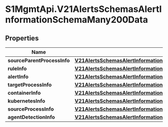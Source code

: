 # S1MgmtApi.V21AlertsSchemasAlertInformationSchemaMany200Data

## Properties
Name | Type | Description | Notes
------------ | ------------- | ------------- | -------------
**sourceParentProcessInfo** | [**V21AlertsSchemasAlertInformationSchemaMany200SourceParentProcessInfo**](V21AlertsSchemasAlertInformationSchemaMany200SourceParentProcessInfo.md) |  | [optional] 
**ruleInfo** | [**V21AlertsSchemasAlertInformationSchemaMany200RuleInfo**](V21AlertsSchemasAlertInformationSchemaMany200RuleInfo.md) |  | [optional] 
**alertInfo** | [**V21AlertsSchemasAlertInformationSchemaMany200AlertInfo**](V21AlertsSchemasAlertInformationSchemaMany200AlertInfo.md) |  | [optional] 
**targetProcessInfo** | [**V21AlertsSchemasAlertInformationSchemaMany200TargetProcessInfo**](V21AlertsSchemasAlertInformationSchemaMany200TargetProcessInfo.md) |  | [optional] 
**containerInfo** | [**V21AlertsSchemasAlertInformationSchemaMany200ContainerInfo**](V21AlertsSchemasAlertInformationSchemaMany200ContainerInfo.md) |  | [optional] 
**kubernetesInfo** | [**V21AlertsSchemasAlertInformationSchemaMany200KubernetesInfo**](V21AlertsSchemasAlertInformationSchemaMany200KubernetesInfo.md) |  | [optional] 
**sourceProcessInfo** | [**V21AlertsSchemasAlertInformationSchemaMany200SourceProcessInfo**](V21AlertsSchemasAlertInformationSchemaMany200SourceProcessInfo.md) |  | [optional] 
**agentDetectionInfo** | [**V21AlertsSchemasAlertInformationSchemaMany200AgentDetectionInfo**](V21AlertsSchemasAlertInformationSchemaMany200AgentDetectionInfo.md) |  | [optional] 


